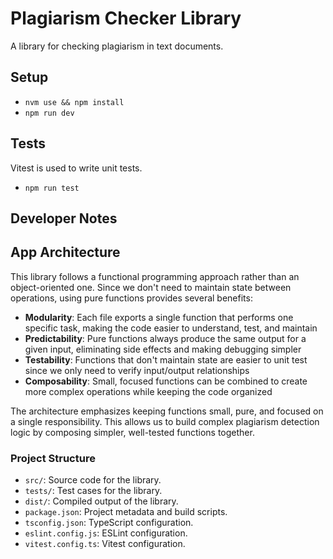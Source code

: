 # Plagiarism Checker Library
A library for checking plagiarism in text documents.

## Setup
- `nvm use && npm install`
- `npm run dev`

## Tests
Vitest is used to write unit tests.

- `npm run test`

## Developer Notes

## App Architecture
This library follows a functional programming approach rather than an object-oriented one. Since we don't need to maintain state between operations, using pure functions provides several benefits:

- **Modularity**: Each file exports a single function that performs one specific task, making the code easier to understand, test, and maintain
- **Predictability**: Pure functions always produce the same output for a given input, eliminating side effects and making debugging simpler
- **Testability**: Functions that don't maintain state are easier to unit test since we only need to verify input/output relationships
- **Composability**: Small, focused functions can be combined to create more complex operations while keeping the code organized

The architecture emphasizes keeping functions small, pure, and focused on a single responsibility. This allows us to build complex plagiarism detection logic by composing simpler, well-tested functions together.

### Project Structure

- `src/`: Source code for the library.
- `tests/`: Test cases for the library.
- `dist/`: Compiled output of the library.
- `package.json`: Project metadata and build scripts.
- `tsconfig.json`: TypeScript configuration.
- `eslint.config.js`: ESLint configuration.
- `vitest.config.ts`: Vitest configuration.
